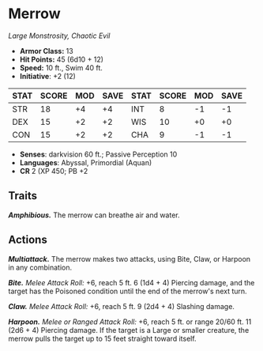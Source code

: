 # Merrow

*Large Monstrosity, Chaotic Evil*

- **Armor Class:** 13
- **Hit Points:** 45 (6d10 + 12)
- **Speed:** 10 ft., Swim 40 ft.
- **Initiative**: +2 (12)

|STAT|SCORE|MOD|SAVE|STAT|SCORE|MOD|SAVE|
| --- | --- | --- | ---- |---| --- | --- | ---- |
| STR | 18 | +4 | +4 | INT | 8 | -1 | -1 |
| DEX | 15 | +2 | +2 | WIS | 10 | +0 | +0 |
| CON | 15 | +2 | +2 | CHA | 9 | -1 | -1 |

- **Senses**: darkvision 60 ft.; Passive Perception 10
- **Languages**: Abyssal, Primordial (Aquan)
- **CR** 2 (XP 450; PB +2

## Traits

***Amphibious.*** The merrow can breathe air and water.


## Actions

***Multiattack.*** The merrow makes two attacks, using Bite, Claw, or Harpoon in any combination.

***Bite.*** *Melee Attack Roll:* +6, reach 5 ft. 6 (1d4 + 4) Piercing damage, and the target has the Poisoned condition until the end of the merrow's next turn.

***Claw.*** *Melee Attack Roll:* +6, reach 5 ft. 9 (2d4 + 4) Slashing damage.

***Harpoon.*** *Melee or Ranged Attack Roll:* +6, reach 5 ft. or range 20/60 ft. 11 (2d6 + 4) Piercing damage. If the target is a Large or smaller creature, the merrow pulls the target up to 15 feet straight toward itself.

